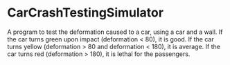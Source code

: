 # CarCrashTestingSimulator
A program to test the deformation caused to a car, using a car and a wall. If the car turns green upon impact (deformation < 80), it is good. If the car turns yellow (deformation > 80 and deformation < 180), it is average. If the car turns red (deformation > 180), it is lethal for the passengers.
